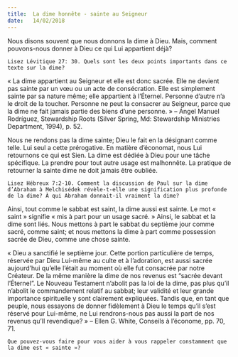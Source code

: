 ```yaml
---
title:  La dime honnête - sainte au Seigneur
date:   14/02/2018
---
```


Nous disons souvent que nous donnons la dime à Dieu. Mais, comment pouvons-nous donner à Dieu ce qui Lui appartient déjà? 

`Lisez Lévitique 27: 30. Quels sont les deux points importants dans ce texte sur la dime?`

« La dime appartient au Seigneur et elle est donc sacrée. Elle ne devient pas sainte par un vœu ou un acte de consécration. Elle est simplement sainte par sa nature même; elle appartient à l’Éternel. Personne d’autre n’a le droit de la toucher. Personne ne peut la consacrer au Seigneur, parce que la dime ne fait jamais partie des biens d’une personne. » – Ángel Manuel Rodríguez, Stewardship Roots (Silver Spring, Md: Stewardship Ministries Department, 1994), p. 52. 

Nous ne rendons pas la dime sainte; Dieu le fait en la désignant comme telle. Lui seul a cette prérogative. En matière d’économat, nous Lui retournons ce qui est Sien. La dime est dédiée à Dieu pour une tâche spécifique. La prendre pour tout autre usage est malhonnête. La pratique de retourner la sainte dime ne doit jamais être oubliée. 

`Lisez Hébreux 7:2-10. Comment la discussion de Paul sur la dime d’Abraham à Melchisédek révèle-t-elle une signification plus profonde de la dime? À qui Abraham donnait-il vraiment la dime?`

Ainsi, tout comme le sabbat est saint, la dime aussi est sainte. Le mot « saint » signifie « mis à part pour un usage sacré. » Ainsi, le sabbat et la dime sont liés. Nous mettons à part le sabbat du septième jour comme sacré, comme saint; et nous mettons la dime à part comme possession sacrée de Dieu, comme une chose sainte.

« Dieu a sanctifié le septième jour. Cette portion particulière de temps, réservée par Dieu Lui-même au culte et à l’adoration, est aussi sacrée aujourd’hui qu’elle l’était au moment où elle fut consacrée par notre Créateur. De la même manière la dime de nos revenus est “sacrée devant l’Éternel”. Le Nouveau Testament n’abolit pas la loi de la dime, pas plus qu’il n’abolit le commandement relatif au sabbat; leur validité et leur grande importance spirituelle y sont clairement expliquées. Tandis que, en tant que peuple, nous essayons de donner fidèlement à Dieu le temps qu’il s’est réservé pour Lui-même, ne Lui rendrons-nous pas aussi la part de nos revenus qu’Il revendique? » – Ellen G. White, Conseils à l’économe, pp. 70, 71. 

`Que pouvez-vous faire pour vous aider à vous rappeler constamment que la dime est « sainte »?`